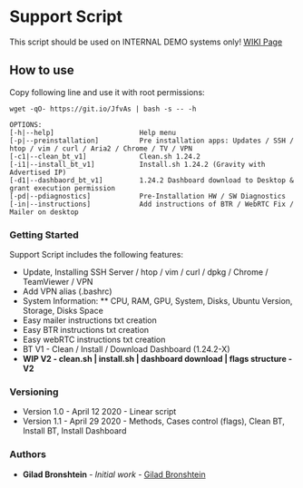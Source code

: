 # Support Script

This script should be used on INTERNAL DEMO systems only!
[WIKI Page](https://anyvision.atlassian.net/wiki/spaces/SUPPORT/pages/1604159099/Support+Script+-+INTERNAL+ONLY)

## How to use

Copy following line and use it with root permissions:

```
wget -qO- https://git.io/JfvAs | bash -s -- -h

OPTIONS:
[-h|--help]                     Help menu
[-p|--preinstallation]          Pre installation apps: Updates / SSH / htop / vim / curl / Aria2 / Chrome / TV / VPN
[-c1|--clean_bt_v1]             Clean.sh 1.24.2
[-i1|--install_bt_v1]           Install.sh 1.24.2 (Gravity with Advertised IP)
[-d1|--dashbaord_bt_v1]         1.24.2 Dashboard download to Desktop & grant execution permission
[-pd|--pdiagnostics]            Pre-Installation HW / SW Diagnostics
[-in|--instructions]            Add instructions of BTR / WebRTC Fix / Mailer on desktop
```

### Getting Started

Support Script includes the following features:
* Update, Installing SSH Server / htop / vim / curl / dpkg / Chrome / TeamViewer / VPN
* Add VPN alias (.bashrc)
* System Information: 
** CPU, RAM, GPU, System, Disks, Ubuntu Version, Storage, Disks Space
* Easy mailer instructions txt creation 
* Easy BTR instructions txt creation
* Easy webRTC instructions txt creation
* BT V1 - Clean / Install / Download Dashboard (1.24.2-X)
* **WIP V2 - clean.sh | install.sh | dashboard download | flags structure - V2**

### Versioning

* Version 1.0 - April 12 2020 - Linear script
* Version 1.1 - April 29 2020 - Methods, Cases control (flags), Clean BT, Install BT, Install Dashboard

### Authors

* **Gilad Bronshtein** - *Initial work* - [Gilad Bronshtein](https://github.com/gbronshtein-anyvision)
